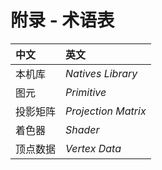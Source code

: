 # 附录 - 术语表

| 中文   | 英文                  |
|:-----|:--------------------|
| 本机库  | _Natives Library_   |
| 图元   | _Primitive_         |
| 投影矩阵 | _Projection Matrix_ |
| 着色器  | _Shader_            |
| 顶点数据 | _Vertex Data_       |
